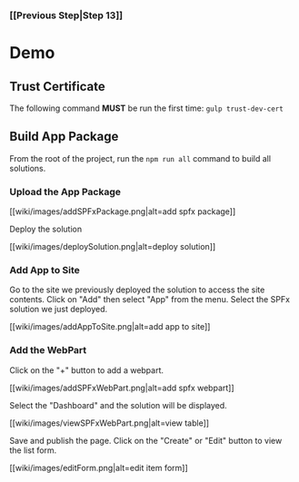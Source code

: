 ### [[Previous Step|Step 13]]

# Demo

## Trust Certificate

The following command **MUST** be run the first time: ```gulp trust-dev-cert```

## Build App Package

From the root of the project, run the ```npm run all``` command to build all solutions.

### Upload the App Package

[[wiki/images/addSPFxPackage.png|alt=add spfx package]]

Deploy the solution

[[wiki/images/deploySolution.png|alt=deploy solution]]

### Add App to Site

Go to the site we previously deployed the solution to access the site contents. Click on "Add" then select "App" from the menu. Select the SPFx solution we just deployed.

[[wiki/images/addAppToSite.png|alt=add app to site]]

### Add the WebPart

Click on the "+" button to add a webpart.

[[wiki/images/addSPFxWebPart.png|alt=add spfx webpart]]

Select the "Dashboard" and the solution will be displayed.

[[wiki/images/viewSPFxWebPart.png|alt=view table]]

Save and publish the page. Click on the "Create" or "Edit" button to view the list form.

[[wiki/images/editForm.png|alt=edit item form]]